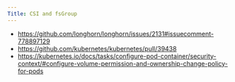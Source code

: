 ```yaml
---
Title: CSI and fsGroup
---
```


- https://github.com/longhorn/longhorn/issues/2131#issuecomment-778897129
- https://github.com/kubernetes/kubernetes/pull/39438
- https://kubernetes.io/docs/tasks/configure-pod-container/security-context/#configure-volume-permission-and-ownership-change-policy-for-pods
